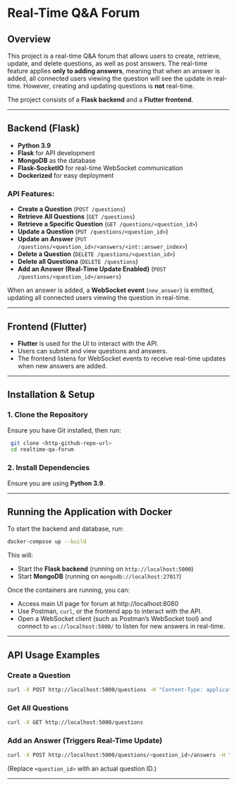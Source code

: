 # Real-Time Q&A Forum

## Overview
This project is a real-time Q&A forum that allows users to create, retrieve, update, and delete questions, as well as post answers. The real-time feature applies **only to adding answers**, meaning that when an answer is added, all connected users viewing the question will see the update in real-time. However, creating and updating questions is **not** real-time.

The project consists of a **Flask backend** and a **Flutter frontend**.

---

## Backend (Flask)
- **Python 3.9**
- **Flask** for API development
- **MongoDB** as the database
- **Flask-SocketIO** for real-time WebSocket communication
- **Dockerized** for easy deployment

### API Features:
- **Create a Question** (`POST /questions`)
- **Retrieve All Questions** (`GET /questions`)
- **Retrieve a Specific Question** (`GET /questions/<question_id>`)
- **Update a Question** (`PUT /questions/<question_id>`)
- **Update an Answer** (`PUT /questions/<question_id>/<answers/<int::answer_index>`)
- **Delete a Question** (`DELETE /questions/<question_id>`)
- **Delete all Questiona** (`DELETE /questions`)
- **Add an Answer (Real-Time Update Enabled)** (`POST /questions/<question_id>/answers`)

When an answer is added, a **WebSocket event** (`new_answer`) is emitted, updating all connected users viewing the question in real-time.

---

## Frontend (Flutter)
- **Flutter** is used for the UI to interact with the API.
- Users can submit and view questions and answers.
- The frontend listens for WebSocket events to receive real-time updates when new answers are added.

---

## Installation & Setup
### **1. Clone the Repository**
Ensure you have Git installed, then run:
```sh
 git clone <http-github-repo-url>
 cd realtime-qa-forum
```

### **2. Install Dependencies**
Ensure you are using **Python 3.9**.

---

## Running the Application with Docker
To start the backend and database, run:
```sh
docker-compose up --build
```
This will:
- Start the **Flask backend** (running on `http://localhost:5000`)
- Start **MongoDB** (running on `mongodb://localhost:27017`)

Once the containers are running, you can:
- Access main UI page for forum at http://localhost:8080
- Use Postman, `curl`, or the frontend app to interact with the API.
- Open a WebSocket client (such as Postman’s WebSocket tool) and connect to `ws://localhost:5000/` to listen for new answers in real-time.
  
---

## API Usage Examples
### **Create a Question**
```sh
curl -X POST http://localhost:5000/questions -H "Content-Type: application/json" -d '{"title": "What is Flask?", "content": "Explain Flask framework."}'
```

### **Get All Questions**
```sh
curl -X GET http://localhost:5000/questions
```

### **Add an Answer (Triggers Real-Time Update)**
```sh
curl -X POST http://localhost:5000/questions/<question_id>/answers -H "Content-Type: application/json" -d '{"answer": "Flask is a micro web framework for Python."}'
```
(Replace `<question_id>` with an actual question ID.)

---


